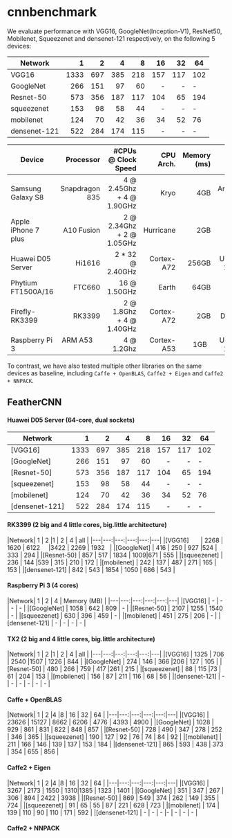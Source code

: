 # cnnbenchmark

We evaluate performance with VGG16, GoogleNet(Inception-V1), ResNet50, Mobilenet, Squeezenet and densenet-121 respectively, on the following 5 devices: 

|Network|1|2|4|8|16|32|64| 
|---|---:|---:|---:|---:|---:|---:|---|
|VGG16|1333|697|385|218|157|117|102|
|GoogleNet|266|151|97|60|-|-|-|
|Resnet-50|573|356|187|117|104|65|194|
|squeezenet|153|98|58|44|-|-|-|
|mobilenet|124|70|42|36|34|52|76|
|densenet-121|522|284|174|115|-|-|-|



|Device|Processor|\#CPUs @ Clock Speed|CPU Arch.|Memory (ms)| OS | SOC Power|
|---|---:|---:|---:|---:|---:|---|
|Samsung Galaxy S8   | Snapdragon 835   | 4 @ 2.45Ghz + 4 @ 1.90GHz | Kryo       |  4GB   | Android 7.0  | ~5W   |  
|Apple iPhone 7 plus | A10 Fusion       | 2 @ 2.34Ghz + 2 @ 1.05GHz | Hurricane  |  2GB   | iOS 11.1     | ~5W   |
|Huawei D05 Server   |  Hi1616          | 2 * 32 @ 2.40GHz | Cortex-A72 |  256GB | Ubuntu 16.04 | >100W |
|Phytium FT1500A/16  | FTC660           | 16 @ 1.50GHz | Earth      |  64GB  | Kylin 5.0    | 35W   |
|Firefly-RK3399      | RK3399           | 2 @ 1.8Ghz + 4 @ 1.40GHz  | Cortex-A72 |  2GB   | Debian       | 6.05W |
|Raspberry Pi 3      | ARM A53          | 4 @ 1.2Ghz                | Cortex-A53 |  1GB   | Ubuntu 16.04 | -     |


To contrast, we have also tested multiple other libraries on the same devices as baseline, including `Caffe + OpenBLAS`, `Caffe2 + Eigen` and `Caffe2 + NNPACK`.

## FeatherCNN
#### Huawei D05 Server (64-core, dual sockets)

|Network| 1 | 2  |4  |8 | 16 | 32 | 64 | 
|---|---:|---:|---:|---:|---:|---:|---|
|[VGG16]        | 1333 | 697  | 385      | 218 |157   | 117  |  102  |
|[GoogleNet]    | 266  | 151  | 97       | 60  |  -   |  -   |  -    |
|[Resnet-50]    | 573  | 356  | 187      | 117 | 104  | 65   | 194   |
|[squeezenet]   | 153  | 98   |	58       | 44  |  -   |  -   |   -   |
|[mobilenet]    | 124  | 70   | 42	 | 36  | 34   |	52   |	76   |
|[densenet-121] | 522  | 284   | 174     | 115 |  -   |  -   |   -   |

#### RK3399 (2 big and 4 little cores, big.little architecture)

|Network| 1 | 2  |1  | 2 | 4 | all  |
|---|---:|---:|---:|---:|---|
|[VGG16]        | 2268 | 1620 | 6122     |3422 | 2269  |  1932   |
|[GoogleNet]    | 416  | 250  | 927      |524  |  333  |  294    |
|[Resnet-50]    | 857  | 517  | 1834     | 1009|671    | 555     | 
|[squeezenet]   | 236  | 144  |539       | 315 |  210  |  172    |
|[mobilenet]    | 242 |  137   | 487	   | 271  | 165  |  153    |
|[densenet-121] | 842  | 543  | 1854     | 1050 |  686 |  543    |


#### Raspberry Pi 3 (4 cores)

|Network| 1 | 2  | 4 | Memory (MB) |
|---|---:|---:|---:|---:|---|
|[VGG16]        | -    | -    |  -       |   -  |
|[GoogleNet]    | 1058 | 642  | 809      |   -  |
|[Resnet-50]    | 2107 | 1255 | 1540     |   -  | 
|[squeezenet]   | 630  | 396  | 459      |   -  |
|[mobilenet]    | 451  |  275 | 206	     |   -  |
|[densenet-121] | -    | -    | -        |   -  |


#### TX2 (2 big and 4 little cores, big.little architecture)

|Network| 1 | 2  |1  | 2 | 4 | all  |
|---|---:|---:|---:|---:|---|
|[VGG16]        | 1325 | 706  | 2540     |1507 | 1226  |  844  |
|[GoogleNet]    | 274  | 146 | 366       |206  |  127  |  105  |
|[Resnet-50]    | 480  | 266  | 759     | 417  |261    | 215   | 
|[squeezenet]   | 88   | 115  |73       | 61   | 204   |  153  |
|[mobilenet]    | 156 |  87   | 211      | 116 | 68    |  56   |
|[densenet-121] | -    | -    | -         | - |   -    |  -   |




#### Caffe + OpenBLAS

|Network| 1 | 2  |4  |8 | 16 | 32 | 64 |
|---|---:|---:|---:|---:|---|
|[VGG16]        | 23626	| 15127 |	8662 | 	6206 |	4776 |	4393 | 	4900 |
|[GoogleNet] | 1028 | 929  | 861	 | 831 | 822 | 848  | 857 |
|[Resnet-50]    | 728  | 490  |	347	 | 278 | 252 | 346  | 365 |
|[squeezenet]   | 190  | 127  |	92   | 76  | 74  | 84   | 92  |
|[mobilenet]    | 211  | 166  | 146  | 139 | 137 | 153  | 184 |
|[densenet-121] | 865  | 593  | 438	 | 373 | 354 | 655  | 856 |

#### Caffe2 + Eigen 

|Network| 1 | 2  |4  |8 | 16 | 32 | 64 |
|---|---:|---:|---:|---:|---|
|[VGG16]        | 3267 | 2173 |	1550	 | 1310|1385 | 	1323 |	1401 |
|[GoogleNet]    | 351  | 347  |	267      | 306 | 894 | 	2422 | 3938  |
|[Resnet-50]    | 869  | 549  |	374	 | 262 | 149 | 	355  | 724 |
|[squeezenet]   | 91   | 65   |	55       | 87  | 221 |  628  | 723 |
|[mobilenet]    | 174  | 139  | 110      | 90  | 110 | 	171  |	592 |
|[densenet-121] | -  | -  | -	 |- | - | -  | - |

#### Caffe2 + NNPACK 

